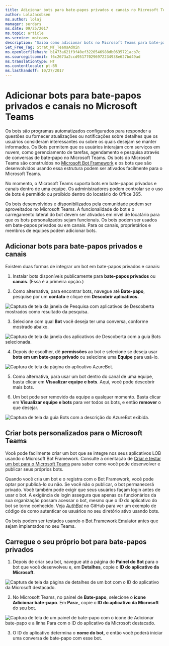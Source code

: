 ```yaml
---
title: Adicionar bots para bate-papos privados e canais no Microsoft Teams | Suporte da Microsoft
author: LolaJacobsen
ms.author: lolaj
manager: serdars
ms.date: 09/25/2017
ms.topic: article
ms.service: msteams
description: "Saiba como adicionar bots no Microsoft Teams para bate-papos privados e canais, criar bots personalizados e carregue seu próprio bot para bate-papo privado."
Set_Free_Tag: Strat_MT_TeamsAdmin
ms.openlocfilehash: b1473a621f9f40ef3220546988db0635721acb7c
ms.sourcegitcommit: f6c2673a2ccd951770296972234938e627bd49ad
ms.translationtype: HT
ms.contentlocale: pt-BR
ms.lasthandoff: 10/27/2017
---
```

<a name="add-bots-for-private-chats-and-channels-in-microsoft-teams"></a>Adicionar bots para bate-papos privados e canais no Microsoft Teams
==========================================================

Os bots são programas automatizados configurados para responder a questões ou fornecer atualizações ou notificações sobre detalhes que os usuários consideram interessantes ou sobre os quais desejam se manter informados. Os Bots permitem que os usuários interajam com serviços em nuvem, como gerenciamento de tarefas, agendamento e pesquisa através de conversas de bate-papo no Microsoft Teams. Os bots do Microsoft Teams são construídos no [Microsoft Bot Framework](https://go.microsoft.com/fwlink/?linkid=854370) e os bots que são desenvolvidos usando essa estrutura podem ser ativados facilmente para o Microsoft Teams.

No momento, o Microsoft Teams suporta bots em bate-papos privados e canais dentro de uma equipe. Os administradores podem controlar se o uso de bots é permitido ou proibido dentro do locatário do Office 365.<span id="_T-Bot" class="anchor"></span>

Os bots desenvolvidos e disponibilizados pela comunidade podem ser aproveitados no Microsoft Teams. A funcionalidade do bot e o carregamento lateral do bot devem ser ativados em nível de locatário para que os bots personalizados sejam funcionais. Os bots podem ser usados em bate-papos privados ou em canais. Para os canais, proprietários e membros de equipes podem adicionar bots.

<a name="add-bots-for-private-chat-and-channels"></a>Adicionar bots para bate-papos privados e canais
--------------------------------------

Existem duas formas de integrar um bot em bate-papos privados e canais:

1.  Instalar bots disponíveis publicamente para **bate-papos privados** ou **canais**. (Essa é a primeira opção.)

2.  Como alternativa, para encontrar bots, navegue até **Bate-papo**, pesquise por um **contato** e clique em **Descobrir aplicativos.**

![Captura de tela da janela de Pesquisa com aplicativos de Descoberta mostrados como resultado da pesquisa.](media/Add_bots_for_private_chats_and_channels_in_Microsoft_Teams_image1.png)

3.  Selecione com qual **Bot** você deseja ter uma conversa, conforme mostrado abaixo.

![Captura de tela da janela dos aplicativos de Descoberta com a guia Bots selecionada.](media/Add_bots_for_private_chats_and_channels_in_Microsoft_Teams_image2.png)

4.  Depois de escolher, dê **permissões** ao bot e selecione se deseja usar **bots em um bate-papo privado** ou selecione uma **Equipe** para usá-lo.

![Captura de tela da página do aplicativo AzureBot.](media/Add_bots_for_private_chats_and_channels_in_Microsoft_Teams_image3.png)

5.  Como alternativa, para usar um bot dentro do canal de uma equipe, basta clicar em **Visualizar equipe e bots**. Aqui, você pode descobrir mais bots.

6.  Um bot pode ser removido da equipe a qualquer momento. Basta clicar em **Visualizar equipe e bots** para ver todos os bots, e então **remover** o que desejar.

![Captura de tela da guia Bots com a descrição do AzureBot exibida.](media/Add_bots_for_private_chats_and_channels_in_Microsoft_Teams_image4.png)

<a name="create-custom-bots-for-microsoft-teams"></a>Criar bots personalizados para o Microsoft Teams
--------------------------------------

Você pode facilmente criar um bot que se integre nos seus aplicativos LOB usando o Microsoft Bot Framework. Consulte a orientação de [Criar e testar um bot para o Microsoft Teams](https://go.microsoft.com/fwlink/?linkid=854371) para saber como você pode desenvolver e publicar seus próprios bots.

Quando você cria um bot e o registra com o Bot Framework, você pode optar por publicá-lo ou não. Se você não o publicar, o bot permanecerá privado. Você também pode exigir que seus usuários façam login antes de usar o bot. A exigência de login assegura que apenas os funcionários da sua organização possam acessar o bot, mesmo que o ID do aplicativo do bot se torne conhecido. Veja [*AuthBot*](https://go.microsoft.com/fwlink/?linkid=854372) no GitHub para ver um exemplo de código de como autenticar os usuários no seu diretório ativo usando bots.

Os bots podem ser testados usando o [Bot Framework Emulator](https://go.microsoft.com/fwlink/?linkid=854373) antes que sejam implantados no seu Teams.

<a name="side-load-your-own-bot-for-private-chat"></a>Carregue o seu próprio bot para bate-papos privados
---------------------------------------

1.  Depois de criar seu bot, navegue até a página do **Painel do Bot** [](https://go.microsoft.com/fwlink/?linkid=854374) para o bot que você desenvolveu e, em **Detalhes**, copie o **ID do aplicativo da Microsoft**.

![Captura de tela da página de detalhes de um bot com o ID do aplicativo da Microsoft destacado.](media/Add_bots_for_private_chats_and_channels_in_Microsoft_Teams_image5.png)

2.  No Microsoft Teams, no painel de **Bate-papo**, selecione o **ícone Adicionar bate-papo**. Em **Para:,** copie o **ID do aplicativo da Microsoft** do seu bot.

![Captura de tela de um painel de bate-papo com o ícone de Adicionar bate-papo e a linha Para com o ID do aplicativo da Microsoft destacado.](media/Add_bots_for_private_chats_and_channels_in_Microsoft_Teams_image6.png)

3.  O ID do aplicativo determina o **nome do bot,** e então você poderá iniciar uma conversa de bate-papo com esse bot.
